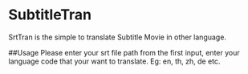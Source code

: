 # SubtitleTran
  SrtTran is the simple to translate Subtitle Movie in other language.
  
##Usage
  Please enter your srt file path from the first input, enter your language code that your want to translate. Eg: en, th, zh, de etc.
